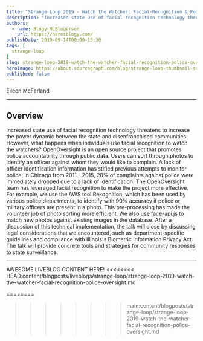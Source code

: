 ```yaml
---
title: "Strange Loop 2019 - Watch the Watcher: Facial-Recognition & Police Oversight"
description: "Increased state use of facial recognition technology threatens to increase the power dynamic between the state and disenfranchised communities. However, what happens when individuals use facial recognition to watch the watchers? OpenOversight is an open source project that promotes police accountability through public data. Users can sort through photos to identify an officer against whom they would like to complain. A lack of officer identification information has stifled previous attempts to monitor police; in Chicago from 2011 - 2015, 28% of complaints against police were immediately dropped due to a lack of identification. The OpenOversight team has leveraged facial recognition to make the project more effective. For example, we use the AWS tool Rekognition, which has been used by various police departments, to identify with 90% accuracy if police or military officers are present in a photo. This pre-processing has made the volunteer job of photo sorting more efficient. We also use face-api.js to match new photos against existing images in the database. After a discussion of this technical implementation, the talk will close by discussing legal considerations that we encountered, such as department-specific guidelines and compliance with Illinois's Biometric Information Privacy Act. The talk will provide concrete tools and strategies for community responses to state surveillance."
authors:
  - name: Blogy McBlogerson
    url: https://heresblogy.com/
publishDate: 2019-09-14T00:00-15:30
tags: [
  strange-loop
]
slug: strange-loop-2019-watch-the-watcher-facial-recognition-police-oversight
heroImage: https://about.sourcegraph.com/blog/strange-loop-thumbnail-square-v2.jpg
published: false
---
```


<div className="container p-0 liveblog-presenters d-flex w-100 text-center">
  <div className="row m-0 w-100">
      <p className=" mr-12 m-0 w-100">
        <span className="liveblog-presenters__name">Eileen McFarland</span>
        <a href="https://github.com/McEileen" target="_blank" title="GitHub"><i className="fa fa-github pr-2"></i></a>
      </p>
  </div>
</div>

---

## Overview

Increased state use of facial recognition technology threatens to increase the power dynamic between the state and disenfranchised communities. However, what happens when individuals use facial recognition to watch the watchers? OpenOversight is an open source project that promotes police accountability through public data. Users can sort through photos to identify an officer against whom they would like to complain. A lack of officer identification information has stifled previous attempts to monitor police; in Chicago from 2011 - 2015, 28% of complaints against police were immediately dropped due to a lack of identification. The OpenOversight team has leveraged facial recognition to make the project more effective. For example, we use the AWS tool Rekognition, which has been used by various police departments, to identify with 90% accuracy if police or military officers are present in a photo. This pre-processing has made the volunteer job of photo sorting more efficient. We also use face-api.js to match new photos against existing images in the database. After a discussion of this technical implementation, the talk will close by discussing legal considerations that we encountered, such as department-specific guidelines and compliance with Illinois's Biometric Information Privacy Act. The talk will provide concrete tools and strategies for community responses to state surveillance.

---

AWESOME LIVEBLOG CONTENT HERE!
<<<<<<<< HEAD:content/blogposts/liveblogs/strange-loop/strange-loop-2019-watch-the-watcher-facial-recognition-police-oversight.md

<!-- Note on images
  Images (e.g. my_image.jpg) should be put in the `website/static/blog/strange-loop-2019` directory, with the path to the image in your post being `/blog/strange-loop-2019/my_image.jpg`. If you'd rather host the images somewhere else for ease of use, that's fine too.

  Please also try to keep your images to a reasonable size by:
    - Using JPEG compression, unless image is mostly solid color
    - JPEG compression set between 60%-80%
    - Resizing the image to be no wider then 750px
    - If PNG, use a tool like ImageOptim (https://imageoptim.com/mac) to optimize the file size

  I suggest re-sizing and compressing all the images in one batch as a last step.
-->
========
>>>>>>>> main:content/blogposts/strange-loop/strange-loop-2019-watch-the-watcher-facial-recognition-police-oversight.md
